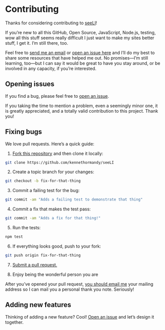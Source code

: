 # Contributing

Thanks for considering contributing to [seeLI](https://github.com/kennethormandy/seeLI)!

If you’re new to all this GitHub, Open Source, JavaScript, Node.js, testing, wow all this stuff seems really difficult I just want to make my sites better stuff, I get it. I’m still there, too.

Feel free to [send me an email](kenneth@chloi.io) or [open an issue here](http://github.com/kennethormandy/seeLI/issues) and I’ll do my best to share some resources that have helped me out. No promises—I’m still learning, too—but I can say it would be great to have you stay around, or be involved in any capacity, if you’re interested.

## Opening issues

If you find a bug, please feel free to [open an issue](https://github.com/kennethormandy/seeLI/issues).

If you taking the time to mention a problem, even a seemingly minor one, it is greatly appreciated, and a totally valid contribution to this project. Thank you!

## Fixing bugs

We love pull requests. Here’s a quick guide:

1. [Fork this repository](https://github.com/kennethormandy/seeLI/fork) and then clone it locally:

  ```bash
  git clone https://github.com/kennethormandy/seeLI
  ```

2. Create a topic branch for your changes:

  ```bash
  git checkout -b fix-for-that-thing
  ```
3. Commit a failing test for the bug:

  ```bash
  git commit -am "Adds a failing test to demonstrate that thing"
  ```

4. Commit a fix that makes the test pass:

  ```bash
  git commit -am "Adds a fix for that thing!"
  ```

5. Run the tests:

  ```bash
  npm test
  ```

6. If everything looks good, push to your fork:

  ```bash
  git push origin fix-for-that-thing
  ```

7. [Submit a pull request.](https://help.github.com/articles/creating-a-pull-request)

8. Enjoy being the wonderful person you are

  After you’ve opened your pull request, [you should email me](mailto:hello@kennethormandy.com) your mailing address so I can mail you a personal thank you note. Seriously!

## Adding new features

Thinking of adding a new feature? Cool! [Open an issue](https://github.com/kennethormandy/seeLI/issues) and let’s design it together.
